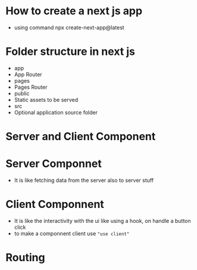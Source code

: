 # How to create a next js app
- using command npx create-next-app@latest
# Folder structure in next js
- app
 - App Router
- pages
 - Pages Router
- public
 - Static assets to be served
- src
 - Optional application source folder
# Server and Client Component
 # Server Componnet
  - It is like fetching data from the server also to server stuff
 # Client Componnent
  - It is like the interactivity with the ui like using a hook, on handle a button click
  - to make a componnent client use `"use client"`
# Routing